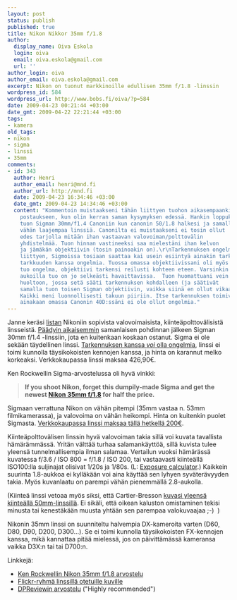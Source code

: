 ```yaml
---
layout: post
status: publish
published: true
title: Nikon Nikkor 35mm f/1.8
author:
  display_name: Oiva Eskola
  login: oiva
  email: oiva.eskola@gmail.com
  url: ''
author_login: oiva
author_email: oiva.eskola@gmail.com
excerpt: Nikon on tuonut markkinoille edullisen 35mm f/1.8 -linssin
wordpress_id: 584
wordpress_url: http://www.bobs.fi/oiva/?p=584
date: 2009-04-23 00:21:44 +03:00
date_gmt: 2009-04-22 22:21:44 +03:00
tags:
- kamera
old_tags:
- nikon
- sigma
- linssi
- 35mm
comments:
- id: 343
  author: Henri
  author_email: henri@mnd.fi
  author_url: http://mnd.fi
  date: 2009-04-23 16:34:46 +03:00
  date_gmt: 2009-04-23 14:34:46 +03:00
  content: "Kommentoin muistaakseni tähän liittyen tuohon aikasempaankin
    postaukseen, kun olin kerran saman kysymyksen edessä. Hankin loppukesästä
    tuon Sigman 30mm/f1.4 Canoniin kun canonin 50/1.8 halkesi ja samalla kaipasin
    vähän laajempaa linssiä. Canonilta ei muistaakseni ei tosin ollut
    edes tarjolla mitään ihan vastaavan valovoiman/polttovälin
    yhdistelmää. Tuon hinnan vastineeksi saa mielestäni ihan kelvon
    ja jämäkän objektiivin (tosin painoakin on).\r\nTarkennuksen ongelmiin
    liittyen, Sigmoissa tosiaan saattaa kai usein esiintyä ainakin tarkennuksen
    tarkkuuden kanssa ongelmia. Tuossa omassa objektiivissani oli myös juurikin
    tuo ongelma, objektiivi tarkensi reilusti kohteen eteen. Varsinkin suurimmilla
    aukoilla tuo on jo selkeästi havaittavissa.  Tuon huomattuani vein objektiivin
    huoltoon, jossa setä sääti tarkennuksen kohdalleen (ja säätivät
    samalla tuon toisen Sigman objektiivin, vaikka siinä en ollut vikaa huomannut).
    Kaikki meni luonnollisesti takuun piiriin. Itse tarkennuksen toimivuuden kanssa
    ainakaan omassa Canonin 40D:ssäni ei ole ollut ongelmia."
---
```

<p>Janne keräsi <a href="http://jaukia.kapsi.fi/kuutio/muuta/nikonlinssi/nikon-linssi.html">listan</a> Nikoniin sopivista valovoimaisista, kiinteäpolttovälisistä linsseistä. <a title="Mikä linssi digijärkkärille: osa 2" href="http://oivaeskola.fi/2008/03/28/mika-linssi-digijarkkarille-osa-2/">Päädyin aikaisemmin</a> samanlaisen pohdinnan jälkeen Sigman 30mm f/1.4 -linssiin, jota en kuitenkaan koskaan ostanut. Sigma ei ole sekään täydellinen linssi. <a href="http://www.kenrockwell.com/sigma/30mm-f14.htm#focus">Tarkennuksen kanssa <em>voi</em> olla ongelmia</a>, linssi ei toimi kunnolla täysikokoisten kennojen kanssa, ja hinta on karannut melko korkeaksi. Verkkokaupassa linssi maksaa 426,90&euro;.</p>
<p>Ken Rockwellin Sigma-arvostelussa oli hyvä vinkki:</p>
<blockquote><p><strong>If you shoot Nikon, forget this dumpily-made Sigma and get the newest <a href="http://www.kenrockwell.com/nikon/35mm-f18.htm">Nikon 35mm f/1.8</a> for half the price.</strong></p></blockquote>
<p>Sigmaan verrattuna Nikon on vähän pitempi (35mm vastaa n. 53mm filmikamerassa), ja valovoima on vähän heikompi. Hinta on kuitenkin puolet Sigmasta. <a title="Verkkokauppa:Nikon Nikkor AF-S DX 35mm f/1.8G " href="http://www.verkkokauppa.com/popups/prodinfo.php?id=2110">Verkkokaupassa linssi maksaa tällä hetkellä 200&euro;</a>.</p>
<p>Kiinteäpolttovälisen linssin hyvä valovoiman takia sillä voi kuvata tavallista hämärämmässä. Yritän välttää turhaa salamankäyttöä, sillä kuvista tulee yleensä tunnelmallisempia ilman salamaa. Vertailun vuoksi hämärässä kuvatessa f/3.6 / ISO 800 = f/1.8 / ISO 200, tai vastaavasti kiinteällä ISO100:lla suljinajat olisivat 1/20s ja 1/80s. (L: <a href="http://www.robert-barrett.com/photo/exposure_calculator.html">Exposure calculator</a>.) Kaikkein suurinta 1.8-aukkoa ei kylläkään voi aina käyttää sen lyhyen syväterävyyden takia. Myös kuvanlaatu on parempi vähän pienemmällä 2.8-aukolla.</p>
<p>(Kiinteä linssi vetoaa myös siksi, että Cartier-Bresson <a title="Wikipedia: Henri Cartier-Bresson - Technique" href="http://en.wikipedia.org/wiki/Henri_Cartier-Bresson#Technique">kuvasi yleensä kiinteällä 50mm-linssillä</a>. Ei sikäli, että oikean kaluston omistaminen tekisi minusta tai kenestäkään muusta yhtään sen parempaa valokuvaajaa ;-)&nbsp; )</p>
<p>Nikonin 35mm linssi on suunniteltu halvempia DX-kameroita varten (D60, D80, D90, D200, D300...). Se ei toimi kunnolla täysikokoisten FX-kennojen kanssa, mikä kannattaa pitää mielessä, jos on päivittämässä kameransa vaikka D3X:n tai tai D700:n.</p>
<p>Linkkejä:</p>
<ul>
<li><a href="http://www.kenrockwell.com/nikon/35mm-f18.htm">Ken Rockwellin Nikon 35mm f/1.8 arvostelu</a></li>
<li><a href="http://www.flickr.com/groups/afsnikkor35mm18/">Flickr-ryhmä linssillä otetuille kuville</a></li>
<li><a href="http://www.dpreview.com/lensreviews/nikon_35_1p8g_n15/">DPReviewin arvostelu</a> ("Highly recommended")</li>
</ul>
